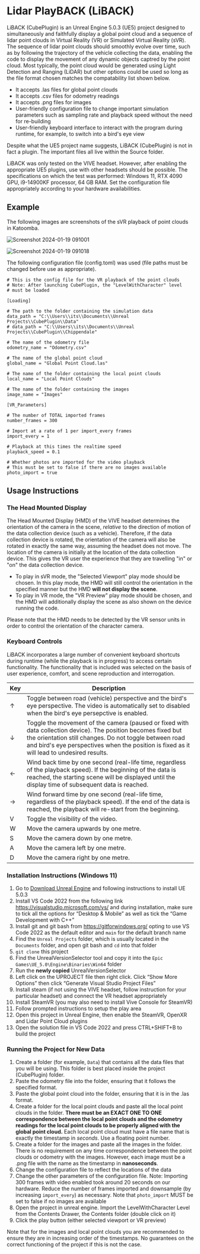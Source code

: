 # Lidar PlayBACK (LiBACK)

LiBACK (CubePlugin) is an Unreal Engine 5.0.3 (UE5) project designed to simultaneously and faithfully display a global point cloud and a sequence of lidar point clouds in Virtual Reality (VR) or Simulated Virtual Reality (sVR). The sequence of lidar point clouds should smoothly evolve over time, such as by following the trajectory of the vehicle collecting the data, enabling the code to display the movement of any dynamic objects captred by the point cloud. Most typically, the point cloud would be generated using Light Detection and Ranging (LiDAR) but other options could be used so long as the file format chosen matches the compatability list shown below.
  * It accepts .las files for global point clouds
  * It accepts .csv files for odometry readings
  * It accepts .png files for images
  * User-friendly configuration file to change important simulation parameters such as sampling rate and playback speed without the need for re-building
  * User-friendly keyboard interface to interact with the program during runtime, for example, to switch into a bird's eye view

Despite what the UE5 project name suggests, LiBACK (CubePlugin) is not in fact a plugin. The important files all live within the Source folder.

LiBACK was only tested on the VIVE headset. However, after enabling the appropriate UE5 plugins, use with other headsets should be possible. The specifications on which the test was performed: Windows 11, RTX 4090 GPU, i9-14900KF processor, 64 GB RAM. Set the configuration file appropriately according to your hardware availabilities.

## Example
The following images are screenshots of the sVR playback of point clouds in Katoomba.

![Screenshot 2024-01-19 091001](https://github.com/lightning-falcons/CubePlugin/assets/126124751/72419c69-0693-4b7a-92a7-0e3ccd850959)

![Screenshot 2024-01-19 091018](https://github.com/lightning-falcons/CubePlugin/assets/126124751/a37ee84c-468c-43d3-844d-d52dd8fcba1c)

The following configuration file (config.toml) was used (file paths must be changed before use as appropriate).

```
# This is the config file for the VR playback of the point clouds
# Note: After launching CubePlugin, the "LevelWithCharacter" level
# must be loaded

[Loading]

# The path to the folder containing the simulation data
data_path = "C:\\Users\\its\\Documents\\Unreal Projects\\CubePlugin\\Data"
# data_path = "C:\\Users\\its\\Documents\\Unreal Projects\\CubePlugin\\Chippendale"

# The name of the odometry file
odometry_name = "Odometry.csv"

# The name of the global point cloud
global_name = "Global Point Cloud.las"

# The name of the folder containing the local point clouds
local_name = "Local Point Clouds"

# The name of the folder containing the images
image_name = "Images"

[VR_Parameters]

# The number of TOTAL imported frames
number_frames = 300

# Import at a rate of 1 per import_every frames
import_every = 1

# Playback at this times the realtime speed
playback_speed = 0.1

# Whether photos are imported for the video playback
# This must be set to false if there are no images available
photo_import = true
```

## Usage Instructions
### The Head Mounted Display
The Head Mounted Display (HMD) of the VIVE headset determines the orientation of the camera in the scene, *relative* to the direction of motion of the data collection device (such as a vehicle). Therefore, if the data collection device is rotated, the orientation of the camera will also be rotated in exactly the same way, assuming the headset does not move. The location of the camera is initially at the location of the data collection device. This gives the VR user the experience that they are travelling "in" or "on" the data collection device. 
* To play in sVR mode, the "Selected Viewport" play mode should be chosen. In this play mode, the HMD will still control the orientation in the specified manner but the HMD **will not display the scene**.
* To play in VR mode, the "VR Preview" play mode should be chosen, and the HMD will additionally display the scene as also shown on the device running the code.

Please note that the HMD needs to be detected by the VR sensor units in order to control the orientation of the character camera. 

### Keyboard Controls
LiBACK incorporates a large number of convenient keyboard shortcuts during runtime (while the playback is in progress) to access certain functionality. The functionality that is included was selected on the basis of user experience, comfort, and scene reproduction and interrogation.

| Key | Description |
| --- | --- |
| &#8593; | Toggle between road (vehicle) perspective and the bird's eye perspective. The video is automatically set to disabled when the bird's eye persepctive is enabled. |
| &#8595; | Toggle the movement of the camera (paused or fixed with data collection device). The position becomes fixed but the orientation still changes. Do not toggle between road and bird's eye perspectives when the position is fixed as it will lead to undesired results. |
| &#8592; | Wind back time by one second (real-life time, regardless of the playback speed). If the beginning of the data is reached, the starting scene will be displayed until the display time of subsequent data is reached. |
| &#8594; | Wind forward time by one second (real-life time, regardless of the playback speed). If the end of the data is reached, the playback will re-start from the beginning. |
| V | Toggle the visibility of the video. |
| W | Move the camera upwards by one metre. |
| S | Move the camera down by one metre. |
| A | Move the camera left by one metre. |
| D | Move the camera right by one metre. |

### Installation Instructions (Windows 11)
1. Go to [Download Unreal Engine](https://www.unrealengine.com/en-US/download) and following instructions to install UE 5.0.3
2. Install VS Code 2022 from the following link https://visualstudio.microsoft.com/vs/ and during installation, make sure to tick all the options for “Desktop & Mobile” as well as tick the “Game Development with C++”
3. Install git and git bash from https://gitforwindows.org/ opting to use VS Code 2022 as the default editor and `main` for the default branch name
4. Find the `Unreal Projects` folder, which is usually located in the `Documents` folder, and open git bash and `cd` into that folder
5. `git clone` this project
6. Find the UnrealVersionSelector tool and copy it into the `Epic Games\UE_5.0\Engine\Binaries\Win64` folder
7. Run the **newly copied** UnrealVersionSelector
8. Left click on the UPROJECT file then right click. Click “Show More Options” then click “Generate Visual Studio Project Files”
9. Install steam (if not using the VIVE headset, follow instruction for your particular headset) and connect the VR headset appropriately
10. Install SteamVR (you may also need to install Vive Console for SteamVR)
11. Follow prompted instructions to setup the play area
12. Open this project in Unreal Engine, then enable the SteamVR, OpenXR and Lidar Point Cloud plugins
13. Open the solution file in VS Code 2022 and press CTRL+SHIFT+B to build the project

### Running the Project for New Data
1. Create a folder (for example, `Data`) that contains all the data files that you will be using. This folder is best placed inside the project (CubePlugin) folder.
2. Paste the odometry file into the folder, ensuring that it follows the specified format.
3. Paste the global point cloud into the folder, ensuring that it is in the .las format.
4. Create a folder for the local point clouds and paste all the local point clouds in the folder. **There must be an EXACT ONE TO ONE correspondence between the local point clouds and the odometry readings for the local point clouds to be properly aligned with the global point cloud.** Each local point cloud must have a file name that is exactly the timestamp in *seconds*. Use a floating point number.
5. Create a folder for the images and paste all the images in the folder. There is no requirement on any time correspondence between the point clouds or odometry with the images. However, each image must be a .png file with the name as the timestamp in **nanoseconds**.
6. Change the configuration file to reflect the locations of the data
7. Change the other parameters of the configuration file. Note: Importing 300 frames with video enabled took around 20 seconds on our hardware. Reduce the number of frames imported and downsample (by increasing `import_every`) as necessary. Note that `photo_import` MUST be set to false if no images are available
8. Open the project in unreal engine. Import the LevelWithCharacter Level from the Contents Drawer, the Contents folder (double click on it)
9. Click the play button (either selected viewport or VR preview)

Note that for the images and local point clouds you are recommended to ensure they are in increasing order of the timestamps. No guarantees on the correct functioning of the project if this is not the case.
